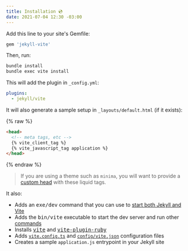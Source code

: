```yaml
---
title: Installation 💿
date: 2021-07-04 12:30 -03:00
---
```


[vite]: https://vitejs.dev/
[vite-plugin-ruby]: https://github.com/ElMassimo/vite_ruby/tree/main/vite-plugin-ruby
[commands]: /guide/development.html#cli-commands-⌨%EF%B8%8F
[json config]: /config/#shared-configuration-file-%F0%9F%93%84
[vite config]: /config/#configuring-vite-%E2%9A%A1
[custom head]: https://github.com/ElMassimo/jekyll-vite/issues/4#issuecomment-889882282
[development]: /posts/development

Add this line to your site's Gemfile:

```ruby
gem 'jekyll-vite'
```

Then, run:

```bash
bundle install
bundle exec vite install
```

<!--more-->

This will add the plugin in `_config.yml`:

```yml
plugins:
  - jekyll/vite
```

It will also generate a sample setup in `_layouts/default.html` (if it exists):

{% raw %}
```html
<head>
  <!-- meta tags, etc -->
  {% vite_client_tag %}
  {% vite_javascript_tag application %}
</head>
```
{% endraw %}

> If you are using a theme such as `minima`, you will want to provide a
[custom head] with these liquid tags.

It also:

- Adds an <kbd>exe/dev</kbd> command that you can use to [start both Jekyll and Vite][development]
- Adds the <kbd>bin/vite</kbd> executable to start the dev server and run other [commands]
- Installs [<kbd>vite</kbd>][vite] and [<kbd>vite-plugin-ruby</kbd>][vite-plugin-ruby]
- Adds [`vite.config.ts`][vite config] and [`config/vite.json`][json config] configuration files
- Creates a sample `application.js` entrypoint in your Jekyll site

